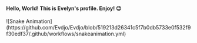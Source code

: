 #### Hello, World! This is Evelyn's profile. Enjoy! 😉

<div>
  ![Snake Animation] (https://github.com/Evdjo/Evdjo/blob/519213d26341c5f7b0db5733e0f532f9f30edf37/.github/workflows/snakeanimation.yml)
</div>
